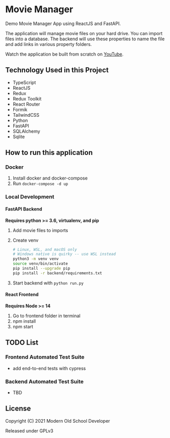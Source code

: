 # Movie Manager

Demo Movie Manager App using ReactJS and FastAPI.

The application will manage movie files on your hard drive.
You can import files into a database.
The backend will use these properties to name the file and add links in various property folders.

Watch the application be built from scratch on
[YouTube](https://www.youtube.com/playlist?list=PLRuA8IBw6y5WSh5Gc48xJ72YpK5kKA-oL).

## Technology Used in this Project

- TypeScript
- ReactJS
- Redux
- Redux Toolkit
- React Router
- Formik
- TailwindCSS
- Python
- FastAPI
- SQLAlchemy
- Sqlite

## How to run this application

### Docker

1. Install docker and docker-compose
1. Run `docker-compose -d up`

### Local Development

#### FastAPI Backend

**Requires python >= 3.6, virtualenv, and pip**

1. Add movie files to imports
1. Create venv

   ```bash
   # Linux, WSL, and macOS only
   # Windows native is quirky -- use WSL instead
   python3 -m venv venv
   source venv/bin/activate
   pip install --upgrade pip
   pip install -r backend/requirements.txt
   ```

1. Start backend with `python run.py`

#### React Frontend

**Requires Node >= 14**

1. Go to frontend folder in terminal
2. npm install
3. npm start

## TODO List

### Frontend Automated Test Suite

- add end-to-end tests with cypress

### Backend Automated Test Suite

- TBD

## License

Copyright (C) 2021 Modern Old School Developer

Released under GPLv3
